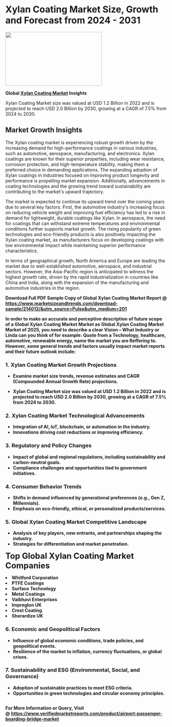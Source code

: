 <H1>Xylan Coating Market Size, Growth and Forecast from 2024 - 2031</H1><img class="aligncenter size-medium wp-image-584254" src="https://thirdeyenews.in/wp-content/uploads/2024/09/Global-Market-Research-300x168.jpeg" alt="" width="300" height="168" /><p><strong>Global&nbsp;<a href="https://www.marketsizeandtrends.com/download-sample/214012/&amp;utm_source=Pulse&amp;utm_medium=201">Xylan Coating Market</a> Insights</strong></p><p>Xylan Coating Market size was valued at USD 1.2 Billion in 2022 and is projected to reach USD 2.0 Billion by 2030, growing at a CAGR of 7.5% from 2024 to 2030.</p><p><h2>Market Growth Insights</h2> <p>The Xylan coating market is experiencing robust growth driven by the increasing demand for high-performance coatings in various industries, such as automotive, aerospace, manufacturing, and electronics. Xylan coatings are known for their superior properties, including wear resistance, corrosion protection, and high-temperature stability, making them a preferred choice in demanding applications. The expanding adoption of Xylan coatings in industries focused on improving product longevity and performance is propelling market expansion. Additionally, advancements in coating technologies and the growing trend toward sustainability are contributing to the market's upward trajectory.</p> <p><strong></strong></p> <p>The market is expected to continue its upward trend over the coming years due to several key factors. First, the automotive industry's increasing focus on reducing vehicle weight and improving fuel efficiency has led to a rise in demand for lightweight, durable coatings like Xylan. In aerospace, the need for coatings that can withstand extreme temperatures and environmental conditions further supports market growth. The rising popularity of green technologies and eco-friendly products is also positively impacting the Xylan coating market, as manufacturers focus on developing coatings with low environmental impact while maintaining superior performance characteristics.</p> <p>In terms of geographical growth, North America and Europe are leading the market due to well-established automotive, aerospace, and industrial sectors. However, the Asia-Pacific region is anticipated to witness the highest growth rate, driven by the rapid industrialization in countries like China and India, along with the expansion of the manufacturing and automotive industries in the region.</p> <p><strong></p><p><span class=""><strong>Download Full PDF Sample Copy of Global Xylan Coating Market Report</strong> @ <a href="https://www.marketsizeandtrends.com/download-sample/214012/&amp;utm_source=Pulse&amp;utm_medium=201" target="_blank">https://www.marketsizeandtrends.com/download-sample/214012/&amp;utm_source=Pulse&amp;utm_medium=201</a></span></p><p>In order to make an accurate and perceptive description of future scope of a Global&nbsp;Xylan Coating Market Market as Global&nbsp;Xylan Coating Market Market of 2025, you need to describe a clear Vision &ndash; What Industry or Linda can you think of for example: Quote from a Technology, healthcare, automotive, renewable energy, name the market you are Reffering to. However, some general trends and factors usually impact market reports and their future outlook include:</p><h3>1.&nbsp;<strong>Xylan Coating Market Growth Projections</strong></h3><ul><li>Examine market size trends, revenue estimates and CAGR (Compounded Annual Growth Rate) projections.</li><li><p>Xylan Coating Market size was valued at USD 1.2 Billion in 2022 and is projected to reach USD 2.0 Billion by 2030, growing at a CAGR of 7.5% from 2024 to 2030.</p></li></ul><h3>2.&nbsp;<strong>Xylan Coating Market Technological Advancements</strong></h3><ul><li>Integration of AI, IoT, blockchain, or automation in the industry.</li><li>Innovations driving cost reductions or improving efficiency.</li></ul><h3>3.&nbsp;<strong>Regulatory and Policy Changes</strong></h3><ul><li>Impact of global and regional regulations, including sustainability and carbon-neutral goals.</li><li>Compliance challenges and opportunities tied to government initiatives.</li></ul><h3>4.&nbsp;<strong>Consumer Behavior Trends</strong></h3><ul><li>Shifts in demand influenced by generational preferences (e.g., Gen Z, Millennials).</li><li>Emphasis on eco-friendly, ethical, or personalized products/services.</li></ul><h3>5.&nbsp;<strong>Global Xylan Coating Market Competitive Landscape</strong></h3><ul><li>Analysis of key players, new entrants, and partnerships shaping the industry.</li><li>Strategies for differentiation and market penetration.</li></ul><p data-pm-slice="1 1 []"><span style="color: inherit; font-family: inherit; font-size: 25px;">Top Global Xylan Coating Market Companies</span></p><div class="" data-test-id=""><p><li>Whitford Corporation</li><li> PTFE Coatings</li><li> Surface Technology</li><li> Metal Coatings</li><li> Vaibhavi Enterprises</li><li> Impreglon UK</li><li> Crest Coating</li><li> Sherardize UK</li></p></div><h3>6.&nbsp;<strong>Economic and Geopolitical Factors</strong></h3><ul><li>Influence of global economic conditions, trade policies, and geopolitical events.</li><li>Resilience of the market to inflation, currency fluctuations, or global crises.</li></ul><h3>7.&nbsp;<strong>Sustainability and ESG (Environmental, Social, and Governance)</strong></h3><ul><li>Adoption of sustainable practices to meet ESG criteria.</li><li>Opportunities in green technologies and circular economy principles.</li></ul><h2><strong style="font-size: 14px;">For More Information or Query, Visit @&nbsp;</strong><a style="background-color: #ffffff; font-size: 14px;" href="https://www.marketsizeandtrends.com/report/xylan-coating-market/" target="_blank">https://www.verifiedmarketreports.com/product/airport-passenger-boarding-bridge-market</a></h2>

